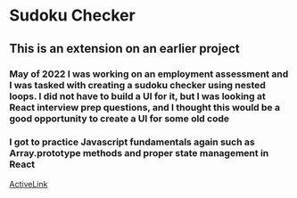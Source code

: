 # Sudoku Checker

## This is an extension on an earlier project

### May of 2022 I was working on an employment assessment and I was tasked with creating a sudoku checker using nested loops. I did not have to build a UI for it, but I was looking at React interview prep questions, and I thought this would be a good opportunity to create a UI for some old code

### I got to practice Javascript fundamentals again such as Array.prototype methods and proper state management in React

[ActiveLink](https://sodoku-checker-ui.vercel.app/)
